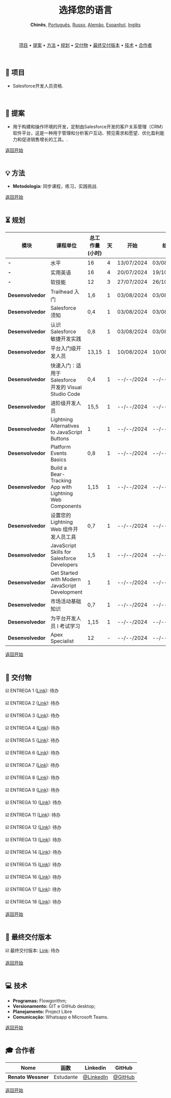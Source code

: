 <br>

<h1 align="center">
    <a id="选择您的语言"> 选择您的语言</a>
</h1>
<p align="center">
    <strong>Chinês</strong>, 
    <a href="https://github.com/renato-wessmer/FAT/blob/main/salesforce_developer/README.md">Português</a>, 
    <a href="https://github.com/renato-wessmer/FAT/blob/main/salesforce_developer/README_Russian.md">Russo</a>, 
    <a href="https://github.com/renato-wessmer/FAT/blob/main/salesforce_developer/README_German.md">Alemão</a>, 
    <a href="https://github.com/renato-wessmer/FAT/blob/main/salesforce_developer/README_Spanish.md">Espanhol</a>, 
    <a href="https://github.com/renato-wessmer/FAT/blob/main/salesforce_developer/README_English.md">Inglês</a>
</p>

<br>

<p align="center">
  <a href ="#rocket-项目">项目</a>  •
  <a href ="#dart-提案">提案</a>  •
  <a href ="#bulb-方法">方法</a>  •
  <a href ="#hourglass_flowing_sand-规划">规划</a>  •
  <a href ="#calendar-交付物">交付物</a>  •
  <a href ="#camera_flash-最终交付版本">最终交付版本</a>  •
  <a href ="#computer-技术">技术</a>  •
  <a href ="#mortar_board-合作者">合作者</a>
</p>

<br>

## :rocket: 项目

* Salesforce开发人员资格.
<br>

## :dart: 提案

* 用于构建和操作环境的开发，定制由Salesforce开发的客户关系管理（CRM）软件平台，这是一种用于管理和分析客户互动、预见需求和愿望、优化盈利能力和促进销售增长的工具。.

<a href ="#选择您的语言">返回开始</a>  
<br>

## :bulb: 方法

* **Metodologia:** 同步课程，练习，实践挑战.

<a href ="#选择您的语言">返回开始</a>  
<br>

## :hourglass_flowing_sand: 规划
      
|模块|课程单位|总工作量 (小时)|天|开始|结束|
|--------|--------|--------|--------|--------|--------|
|**-**|水平|16|4|13/07/2024|03/08/2024|
|**-**|实用英语|16|4|20/07/2024|19/10/2024|
|**-**|软技能|12|3|27/07/2024|26/10/2024|
|**Desenvolvedor**|Trailhead 入门|1,6|1|03/08/2024|03/08/2024|
|**Desenvolvedor**|Salesforce 须知|0,4|1|03/08/2024|03/08/2024|
|**Desenvolvedor**|认识 Salesforce 敏捷开发实践|0,8|1|03/08/2024|03/08/2024|
|**Desenvolvedor**|平台入门级开发人员|13,15|1|10/08/2024|10/08/2024|
|**Desenvolvedor**|快速入门：适用于 Salesforce 开发的 Visual Studio Code|0,4|1|--/--/2024|--/--/2024|
|**Desenvolvedor**|进阶级开发人员|15,5|1|--/--/2024|--/--/2024|
|**Desenvolvedor**|Lightning Alternatives to JavaScript Buttons|1|1|--/--/2024|--/--/2024|
|**Desenvolvedor**|Platform Events Basics|0,8|1|--/--/2024|--/--/2024|
|**Desenvolvedor**|Build a Bear-Tracking App with Lightning Web Components|1,15|1|--/--/2024|--/--/2024|
|**Desenvolvedor**|设置您的 Lightning Web 组件开发人员工具|0,7|1|--/--/2024|--/--/2024|
|**Desenvolvedor**|JavaScript Skills for Salesforce Developers|1,5|1|--/--/2024|--/--/2024|
|**Desenvolvedor**|Get Started with Modern JavaScript Development|1|1|--/--/2024|--/--/2024|
|**Desenvolvedor**|市场活动基础知识|0,7|1|--/--/2024|--/--/2024|
|**Desenvolvedor**|为平台开发人员 I 考试学习|1,15|1|--/--/2024|--/--/2024|
|**Desenvolvedor**|Apex Specialist|12|-|--/--/2024|--/--/2024|

<a href ="#选择您的语言">返回开始</a>  
<br>

## :calendar: 交付物 

☑️ ENTREGA 1 ([Link](https://github.com/renato-wessmer/FAT/tree/main/salesforce_developer/bases/knowledge_leveling)): 待办<!-- 完成: heavy_check_mark-->

☑️ ENTREGA 2 ([Link](https://github.com/renato-wessmer/FAT/tree/main/salesforce_developer/bases/instrumental_english)): 待办<!-- 完成: heavy_check_mark-->

☑️ ENTREGA 3 ([Link](https://github.com/renato-wessmer/FAT/tree/main/salesforce_developer/bases/soft_skills)): 待办<!-- 完成: heavy_check_mark-->

☑️ ENTREGA 4 ([Link](https://github.com/renato-wessmer/FAT/tree/main/salesforce_developer/salesforce_developer_trails/get_started_with_trailhead)): 待办<!-- 完成: heavy_check_mark-->

☑️ ENTREGA 5 ([Link](https://github.com/renato-wessmer/FAT/tree/main/salesforce_developer/salesforce_developer_trails/get_to_know_salesforce)): 待办<!-- 完成: heavy_check_mark-->

☑️ ENTREGA 6 ([Link](https://github.com/renato-wessmer/FAT/tree/main/salesforce_developer/salesforce_developer_trails/learn_salesforce_agile_practices)): 待办<!-- 完成: heavy_check_mark-->

☑️ ENTREGA 7 ([Link](https://github.com/renato-wessmer/FAT/tree/main/salesforce_developer/salesforce_developer_trails/platform_developer_-_beginner)): 待办<!-- 完成: heavy_check_mark-->

☑️ ENTREGA 8 ([Link](https://github.com/renato-wessmer/FAT/tree/main/salesforce_developer/salesforce_developer_trails/quickstart_visual_studio_code_for_salesforce_development)): 待办<!-- 完成: heavy_check_mark-->

☑️ ENTREGA 9 ([Link](https://github.com/renato-wessmer/FAT/tree/main/salesforce_developer/salesforce_developer_trails/developer_intermediate)): 待办<!-- 完成: heavy_check_mark-->

☑️ ENTREGA 10 ([Link](https://github.com/renato-wessmer/FAT/tree/main/salesforce_developer/salesforce_developer_trails/lightning_alternatives_to_javascript_buttons)): 待办<!-- 完成: heavy_check_mark-->

☑️ ENTREGA 11 ([Link](https://github.com/renato-wessmer/FAT/tree/main/salesforce_developer/salesforce_developer_trails/platform_events_basics)): 待办<!-- 完成: heavy_check_mark-->

☑️ ENTREGA 12 ([Link](https://github.com/renato-wessmer/FAT/tree/main/salesforce_developer/salesforce_developer_trails/build_a_bear_tracking_app_with_lightning_web_components)): 待办<!-- 完成: heavy_check_mark-->

☑️ ENTREGA 13 ([Link](https://github.com/renato-wessmer/FAT/tree/main/salesforce_developer/salesforce_developer_trails/set_up_your_lightning_web_components_developer_tools)): 待办<!-- 完成: heavy_check_mark-->

☑️ ENTREGA 14 ([Link](https://github.com/renato-wessmer/FAT/tree/main/salesforce_developer/salesforce_developer_trails/javascript_skills_for_salesforce_developers)): 待办<!-- 完成: heavy_check_mark-->

☑️ ENTREGA 15 ([Link](https://github.com/renato-wessmer/FAT/tree/main/salesforce_developer/salesforce_developer_trails/get_started_with_modern_javascript_development)): 待办<!-- 完成: heavy_check_mark-->

☑️ ENTREGA 16 ([Link](https://github.com/renato-wessmer/FAT/tree/main/salesforce_developer/salesforce_developer_trails/campaign_basics)): 待办<!-- 完成: heavy_check_mark-->

☑️ ENTREGA 17 ([Link](https://github.com/renato-wessmer/FAT/tree/main/salesforce_developer/salesforce_developer_trails/study_for_the_platform_developer_i_exam)): 待办<!-- 完成: heavy_check_mark-->

☑️ ENTREGA 18 ([Link](https://github.com/renato-wessmer/FAT/tree/main/salesforce_developer/salesforce_developer_trails/apex_specialist)): 待办<!-- 完成: heavy_check_mark-->

<a href ="#选择您的语言">返回开始</a>  
<br>

## :camera_flash: 最终交付版本

☑️ 最终交付版本: [Link](https://): 待办<!-- 完成: heavy_check_mark-->

<a href ="#选择您的语言">返回开始</a>  
<br> 

## :computer: 技术

* **Programas:** Flowgorithm;
* **Versionamento:** GIT e GitHub desktop;           
* **Planejamento:** Project Libre
* **Comunicação:** Whatsapp e Microsoft Teams.

<a href ="#选择您的语言">返回开始</a>  
<br>     
      
## :mortar_board: 合作者

|Nome|函数|Linkedin|GitHub|
| -------- |-------- |-------- |-------- |
|**Renato Wessner**|Estudante| [@LinkedIn](https://www.linkedin.com/in/renato-wessmer-dev-gpti/)|[@GitHub](https://github.com/renato-wessmer)|

<a href ="#选择您的语言">返回开始</a>  
<br>
 